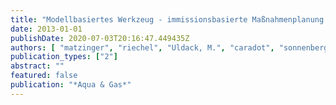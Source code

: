 ```yaml
---
title: "Modellbasiertes Werkzeug - immissionsbasierte Maßnahmenplanung im Berliner Mischwassersystem"
date: 2013-01-01
publishDate: 2020-07-03T20:16:47.449435Z
authors: [ "matzinger", "riechel", "Uldack, M.", "caradot", "sonnenberg", "rouault", "Pawlowsky-Reusing, E.", "Heinzmann, B.", "von Seggern, D." ]
publication_types: ["2"]
abstract: ""
featured: false
publication: "*Aqua & Gas*"
---
```


